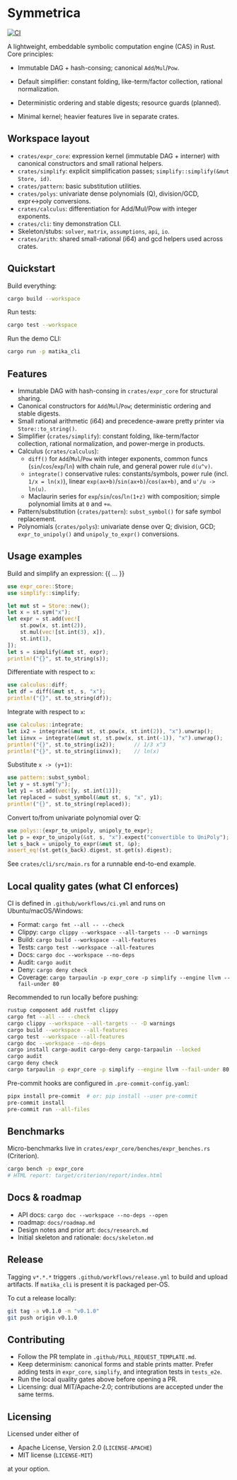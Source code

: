 # Symmetrica
[![CI](https://github.com/Sir-Teo/Symmetrica/actions/workflows/ci.yml/badge.svg)](https://github.com/Sir-Teo/Symmetrica/actions/workflows/ci.yml)

A lightweight, embeddable symbolic computation engine (CAS) in Rust.
Core principles:
- Immutable DAG + hash-consing; canonical `Add`/`Mul`/`Pow`.
- Default simplifier: constant folding, like-term/factor collection, rational normalization.
- Deterministic ordering and stable digests; resource guards (planned).

- Minimal kernel; heavier features live in separate crates.

## Workspace layout

- `crates/expr_core`: expression kernel (immutable DAG + interner) with canonical constructors and small rational helpers.
- `crates/simplify`: explicit simplification passes; `simplify::simplify(&mut Store, id)`.
- `crates/pattern`: basic substitution utilities.
- `crates/polys`: univariate dense polynomials (Q), division/GCD, expr↔poly conversions.
- `crates/calculus`: differentiation for Add/Mul/Pow with integer exponents.
- `crates/cli`: tiny demonstration CLI.
- Skeleton/stubs: `solver`, `matrix`, `assumptions`, `api`, `io`.
 - `crates/arith`: shared small-rational (i64) and gcd helpers used across crates.

## Quickstart

 Build everything:

 ```bash
 cargo build --workspace
 ```

 Run tests:

 ```bash
 cargo test --workspace
 ```

 Run the demo CLI:

 ```bash
 cargo run -p matika_cli
 ```

## Features

 - Immutable DAG with hash-consing in `crates/expr_core` for structural sharing.
 - Canonical constructors for `Add`/`Mul`/`Pow`; deterministic ordering and stable digests.
 - Small rational arithmetic (i64) and precedence-aware pretty printer via `Store::to_string()`.
 - Simplifier (`crates/simplify`): constant folding, like-term/factor collection, rational normalization, and power-merge in products.
 - Calculus (`crates/calculus`):
   - `diff()` for `Add`/`Mul`/`Pow` with integer exponents, common funcs (`sin`/`cos`/`exp`/`ln`) with chain rule, and general power rule `d(u^v)`.
   - `integrate()` conservative rules: constants/symbols, power rule (incl. `1/x = ln(x)`), linear `exp(ax+b)`/`sin(ax+b)`/`cos(ax+b)`, and `u'/u -> ln(u)`.
   - Maclaurin series for `exp`/`sin`/`cos`/`ln(1+z)` with composition; simple polynomial limits at `0` and `+∞`.
 - Pattern/substitution (`crates/pattern`): `subst_symbol()` for safe symbol replacement.
 - Polynomials (`crates/polys`): univariate dense over Q; division, GCD; `expr_to_unipoly()` and `unipoly_to_expr()` conversions.
## Usage examples

Build and simplify an expression:
{{ ... }}
 ```rust
 use expr_core::Store;
 use simplify::simplify;

 let mut st = Store::new();
 let x = st.sym("x");
 let expr = st.add(vec![
     st.pow(x, st.int(2)),
     st.mul(vec![st.int(3), x]),
     st.int(1),
 ]);
 let s = simplify(&mut st, expr);
 println!("{}", st.to_string(s));
 ```

 Differentiate with respect to `x`:

 ```rust
 use calculus::diff;
 let df = diff(&mut st, s, "x");
 println!("{}", st.to_string(df));
 ```
 Integrate with respect to `x`:

 ```rust
 use calculus::integrate;
 let ix2 = integrate(&mut st, st.pow(x, st.int(2)), "x").unwrap();
 let iinvx = integrate(&mut st, st.pow(x, st.int(-1)), "x").unwrap();
 println!("{}", st.to_string(ix2));      // 1/3 x^3
 println!("{}", st.to_string(iinvx));    // ln(x)
 ```

 Substitute `x -> (y+1)`:

 ```rust
 use pattern::subst_symbol;
 let y = st.sym("y");
 let y1 = st.add(vec![y, st.int(1)]);
 let replaced = subst_symbol(&mut st, s, "x", y1);
 println!("{}", st.to_string(replaced));
 ```

 Convert to/from univariate polynomial over Q:

 ```rust
 use polys::{expr_to_unipoly, unipoly_to_expr};
 let p = expr_to_unipoly(&st, s, "x").expect("convertible to UniPoly");
 let s_back = unipoly_to_expr(&mut st, &p);
 assert_eq!(st.get(s_back).digest, st.get(s).digest);
 ```

 See `crates/cli/src/main.rs` for a runnable end-to-end example.

## Local quality gates (what CI enforces)

CI is defined in `.github/workflows/ci.yml` and runs on Ubuntu/macOS/Windows:
 - Format: `cargo fmt --all -- --check`
 - Clippy: `cargo clippy --workspace --all-targets -- -D warnings`
 - Build: `cargo build --workspace --all-features`
 - Tests: `cargo test --workspace --all-features`
 - Docs: `cargo doc --workspace --no-deps`
 - Audit: `cargo audit`
 - Deny: `cargo deny check`
 - Coverage: `cargo tarpaulin -p expr_core -p simplify --engine llvm --fail-under 80`

Recommended to run locally before pushing:

```bash
rustup component add rustfmt clippy
cargo fmt --all -- --check
cargo clippy --workspace --all-targets -- -D warnings
cargo build --workspace --all-features
cargo test --workspace --all-features
cargo doc --workspace --no-deps
cargo install cargo-audit cargo-deny cargo-tarpaulin --locked
cargo audit
cargo deny check
cargo tarpaulin -p expr_core -p simplify --engine llvm --fail-under 80
```

Pre-commit hooks are configured in `.pre-commit-config.yaml`:

```bash
pipx install pre-commit  # or: pip install --user pre-commit
pre-commit install
pre-commit run --all-files
```

## Benchmarks

Micro-benchmarks live in `crates/expr_core/benches/expr_benches.rs` (Criterion).

```bash
cargo bench -p expr_core
# HTML report: target/criterion/report/index.html
```

## Docs & roadmap

- API docs: `cargo doc --workspace --no-deps --open`
- roadmap: `docs/roadmap.md`
- Design notes and prior art: `docs/research.md`
- Initial skeleton and rationale: `docs/skeleton.md`

## Release

Tagging `v*.*.*` triggers `.github/workflows/release.yml` to build and upload artifacts. If `matika_cli` is present it is packaged per-OS.

To cut a release locally:

```bash
git tag -a v0.1.0 -m "v0.1.0"
git push origin v0.1.0
```

## Contributing

- Follow the PR template in `.github/PULL_REQUEST_TEMPLATE.md`.
- Keep determinism: canonical forms and stable prints matter. Prefer adding tests in `expr_core`, `simplify`, and integration tests in `tests_e2e`.
- Run the local quality gates above before opening a PR.
- Licensing: dual MIT/Apache-2.0; contributions are accepted under the same terms.

## Licensing

Licensed under either of
 - Apache License, Version 2.0 (``LICENSE-APACHE``)
 - MIT license (``LICENSE-MIT``)

 at your option.
